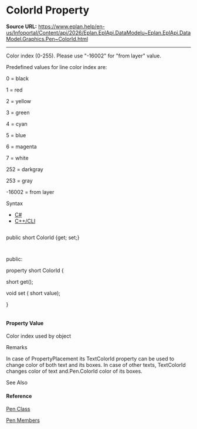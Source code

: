 # ColorId Property

**Source URL:** https://www.eplan.help/en-us/Infoportal/Content/api/2026/Eplan.EplApi.DataModelu~Eplan.EplApi.DataModel.Graphics.Pen~ColorId.html

---

Color index (0-255). Please use "-16002" for "from layer" value.

Predefined values for line color index are:

0 = black

1 = red

2 = yellow

3 = green

4 = cyan

5 = blue

6 = magenta

7 = white

252 = darkgray

253 = gray

-16002 = from layer

Syntax

- [C#](#i-syntax-CS)
- [C++/CLI](#i-syntax-CPP2005)

```
```
public short ColorId {get; set;}
```
```

```
```
public:
property short ColorId {
   short get();
   void set (    short value);
}
```
```

#### Property Value

Color index used by object

Remarks

In case of PropertyPlacement its TextColorId property can be used to change color of both text and its boxes. In case of other texts, TextColorId changes color of text and.Pen.ColorId color of its boxes.



See Also

#### Reference

[Pen Class](Eplan.EplApi.DataModelu~Eplan.EplApi.DataModel.Graphics.Pen.html)
  
[Pen Members](Eplan.EplApi.DataModelu~Eplan.EplApi.DataModel.Graphics.Pen_members.html)